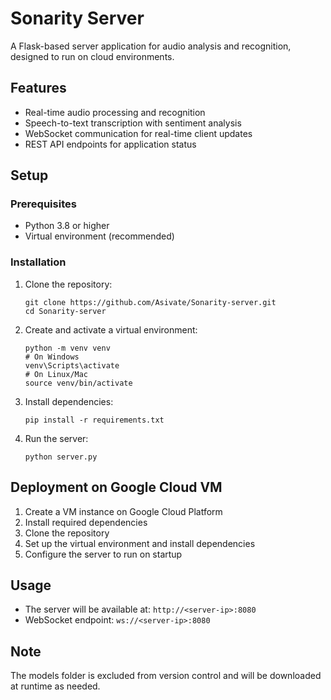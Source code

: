 # Sonarity Server

A Flask-based server application for audio analysis and recognition, designed to run on cloud environments.

## Features

- Real-time audio processing and recognition
- Speech-to-text transcription with sentiment analysis
- WebSocket communication for real-time client updates
- REST API endpoints for application status

## Setup

### Prerequisites

- Python 3.8 or higher
- Virtual environment (recommended)

### Installation

1. Clone the repository:
   ```
   git clone https://github.com/Asivate/Sonarity-server.git
   cd Sonarity-server
   ```

2. Create and activate a virtual environment:
   ```
   python -m venv venv
   # On Windows
   venv\Scripts\activate
   # On Linux/Mac
   source venv/bin/activate
   ```

3. Install dependencies:
   ```
   pip install -r requirements.txt
   ```

4. Run the server:
   ```
   python server.py
   ```

## Deployment on Google Cloud VM

1. Create a VM instance on Google Cloud Platform
2. Install required dependencies
3. Clone the repository
4. Set up the virtual environment and install dependencies
5. Configure the server to run on startup

## Usage

- The server will be available at: `http://<server-ip>:8080`
- WebSocket endpoint: `ws://<server-ip>:8080`

## Note

The models folder is excluded from version control and will be downloaded at runtime as needed.

